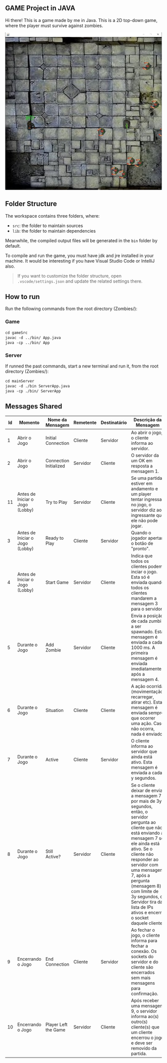 ## GAME Project in JAVA

Hi there! This is a game made by me in Java.
This is a 2D top-down game, where the player must survive against zombies.

![Game](src/game/images/demo/showing_game.jpg)

## Folder Structure

The workspace contains three folders, where:

- `src`: the folder to maintain sources
- `lib`: the folder to maintain dependencies

Meanwhile, the compiled output files will be generated in the `bin` folder by default.

To compile and run the game, you must have jdk and jre installed in your machine. It would be interesting if you have Visual Studio Code or IntelliJ also.

> If you want to customize the folder structure, open `.vscode/settings.json` and update the related settings there.

## How to run

Run the following commands from the root directory (Zombies/):

### Game

```
cd gameSrc
javac -d ../bin/ App.java
java -cp ../bin/ App
```

### Server

If runned the past commands, start a new terminal and run it, from the root directory (Zombies/):

```
cd mainServer
javac -d ./bin ServerApp.java
java -cp ./bin/ ServerApp
```

## Messages Shared

| Id  | Momento                         | Nome da Mensagem       | Remetente | Destinatário | Descrição da Mensagem                                                                                  |Implementado|
| --- | ------------------------------- | ---------------------- | --------- | ------------ | -------------------------------------------------------------------------------------------------------|-------------|
| 1   | Abrir o Jogo                    | Initial Connection     | Cliente   | Servidor     | Ao abrir o jogo, o cliente informa ao servidor.                                                        |     ✅      |
| 2   | Abrir o Jogo                    | Connection Initialized | Servidor  | Cliente      | O servidor da um OK em resposta a mensagem 1.                                                          |     ✅      |
| 11  | Antes de Iniciar o Jogo (Lobby) | Try to Play            | Servidor  | Cliente      | Se uma partida estiver em andamento e um player tentar ingressar no jogo, o servidor diz ao ingressante que ele não pode jogar.|  ✅  |                  
| 3   | Antes de Iniciar o Jogo (Lobby) | Ready to Play          | Cliente   | Servidor     | Quando o jogador apertar o botão de "pronto".                                                          |     ✅      |
| 4   | Antes de Iniciar o Jogo (Lobby) | Start Game             | Servidor  | Cliente      | Indica que todos os clientes podem inciar o jogo. Esta só é enviada quando todos os clientes mandarem a mensagem 3 para o servidor.|  ✅  |
| 5   | Durante o Jogo                  | Add Zombie             | Servidor  | Cliente      | Envia a posição de cada zumbi a ser spawnado. Esta mensagem é enviada a cada 1000 ms. A primeira mensagem é enviada imediatamente após a mensagem 4.|  ✅ |
| 6   | Durante o Jogo                  | Situation              | Cliente   | Cliente      | A ação ocorrida (movimentação, recarregar, atirar etc). Esta mensagem é enviada sempre que ocorrer uma ação. Caso não ocorra, nada é enviado.|  ✅  |
| 7   | Durante o Jogo                  | Active                 | Cliente   | Servidor     | O cliente informa ao servidor que ainda está ativo. Esta mensagem é enviada a cada y segundos.         |      ❌      |
| 8   | Durante o Jogo                  | Still Active?          | Servidor  | Cliente      | Se o cliente deixar de enviar a mensagem 7 por mais de 3y segundos, então, o servidor pergunta ao cliente que não está enviando a mensagem 7 se ele ainda está ativo. Se o cliente não responder ao servidor com uma mensagem 7, após a pergunta (mensagem 8) com limite de 3y segundos, o Servidor tira da lista de IPs ativos e encerra o socket daquele cliente. |      ❌      |
| 9   | Encerrando o Jogo               | End Connection         | Cliente   | Servidor     | Ao fechar o jogo, o cliente informa para fechar a conexão. Os sockets do servidor e do cliente são encerrados sem mais mensagens para confirmação.|  ✅  |
| 10  | Encerrando o Jogo               | Player Left the Game   | Servidor  | Cliente      | Após receber uma mensagem 9, o servidor informa ao(s) outro(s) cliente(s) que um cliente encerrou o jogo e deve ser removido da partida.|  ❌  |
